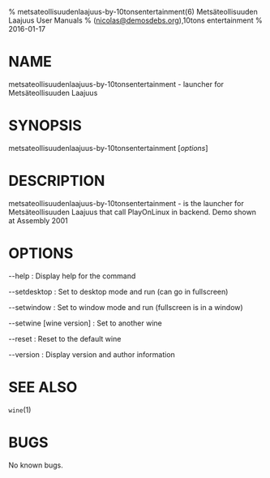 % metsateollisuudenlaajuus-by-10tonsentertainment(6) Metsäteollisuuden Laajuus User Manuals
%  (nicolas@demosdebs.org),10tons entertainment
% 2016-01-17

# NAME
metsateollisuudenlaajuus-by-10tonsentertainment - launcher for Metsäteollisuuden Laajuus

# SYNOPSIS
metsateollisuudenlaajuus-by-10tonsentertainment [*options*]

# DESCRIPTION
metsateollisuudenlaajuus-by-10tonsentertainment - is the launcher for Metsäteollisuuden Laajuus that call PlayOnLinux in backend.
Demo shown at Assembly 2001

# OPTIONS
\--help
:   Display help for the command

\--setdesktop
:   Set to desktop mode and run (can go in fullscreen)

\--setwindow
:   Set to window mode and run (fullscreen is in a window)

\--setwine [wine version]
:   Set to another wine

\--reset
:   Reset to the default wine

\--version
:   Display version and author information

# SEE ALSO
`wine`(1)

# BUGS
No known bugs.
